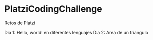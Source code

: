 # PlatziCodingChallenge
Retos de Platzi

Dia 1: Hello, world! en diferentes lenguajes
Dia 2: Area de un triangulo